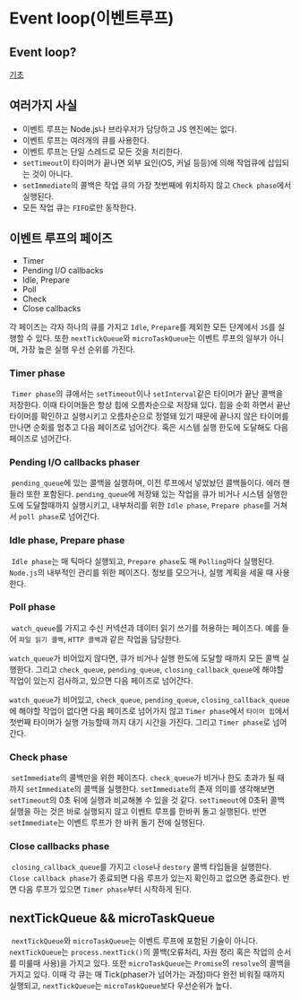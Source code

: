 # Event loop(이벤트루프)

## Event loop?

[기초](https://github.com/KangJiJi/Study/tree/master/JS/EventLoop)

## 여러가지 사실

- 이벤트 루프는 Node.js나 브라우저가 담당하고 JS 엔진에는 없다.
- 이벤트 루프는 여러개의 큐를 사용한다.
- 이벤트 루프는 단일 스레드로 모든 것을 처리한다.
- `setTimeout`이 타이머가 끝나면 외부 요인(OS, 커널 등등)에 의해 작업큐에 삽입되는 것이 아니다.
- `setImmediate`의 콜백은 작업 큐의 가장 첫번째에 위치하지 않고 `Check phase`에서 실행된다.
- 모든 작업 큐는 `FIFO`로만 동작한다.

## 이벤트 루프의 페이즈

- Timer
- Pending I/O callbacks
- Idle, Prepare
- Poll
- Check
- Close callbacks

각 페이즈는 각자 하나의 큐를 가지고 `Idle`, `Prepare`를 제외한 모든 단계에서 `JS`를 실행할 수 있다. 또한 `nextTickQueue`와 `microTaskQueue`는 이벤트 루프의 일부가 아니며, 가장 높은 실행 우선 순위를 가진다.

### Timer phase

&nbsp;`Timer phase`의 큐에서는 `setTimeout`이나 `setInterval`같은 타이머가 끝난 콜백을 저장한다. 이때 타이머들은 항상 힙에 오름차순으로 저장돼 있다. 힙을 순회 하면서 끝난 타이머를 확인하고 실행시키고 오름차순으로 정렬돼 있기 때문에 끝나지 않은 타이머를 만나면 순회를 멈추고 다음 페이즈로 넘어간다. 혹은 시스템 실행 한도에 도달해도 다음 페이즈로 넘어간다.

### Pending I/O callbacks phaser

&nbsp;`pending_queue`에 있는 콜백을 실행하며, 이전 루프에서 넣었놨던 콜백들이다. 에러 핸들러 또한 포함된다. `pending_queue`에 저장돼 있는 작업을 큐가 비거나 시스템 실행한도에 도달할때까지 실행시키고, 내부처리를 위한 `Idle phase`, `Prepare phase`를 거쳐서 `poll phase`로 넘어간다.

### Idle phase, Prepare phase

&nbsp;`Idle phase`는 매 틱마다 실행되고, `Prepare phase`도 매 `Polling`마다 실행된다. `Node.js`의 내부적인 관리를 위한 페이즈다. 정보를 모으거나, 실행 계획을 세울 때 사용한다.

### Poll phase

&nbsp;`watch_queue`를 가지고 수신 커넥션과 데이터 읽기 쓰기를 허용하는 페이즈다. 예를 들어 `파일 읽기 콜백`, `HTTP 콜백`과 같은 작업을 담당한다.

`watch_queue`가 비어있지 않다면, 큐가 비거나 실행 한도에 도달할 때까지 모든 콜백 실행한다. 그리고 `check_queue`, `pending_queue`, `closing_callback_queue`에 해야할 작업이 있는지 검사하고, 있으면 다음 페이즈로 넘어간다.

`watch_queue`가 비어있고, `check_queue`, `pending_queue`, `closing_callback_queue`에 해야할 작업이 없다면 다음 페이즈로 넘어가지 않고 `Timer phase`에서 `타이머 힙`에서 첫번째 타이머가 실행 가능할때 까지 대기 시간을 가진다. 그리고 `Timer phase`로 넘어간다.

### Check phase

&nbsp;`setImmediate`의 콜백만을 위한 페이즈다. `check_queue`가 비거나 한도 초과가 될 때까지 `setImmediate`의 콜백을 실행한다. `setImmediate`의 존재 의미를 생각해보면 `setTimeout`의 0초 뒤에 실행과 비교해볼 수 있을 것 같다. `setTimeout`에 0초뒤 콜백 실행을 하는 것은 바로 실행되지 않고 이벤트 루프를 한바퀴 돌고 실행된다. 반면 `setImmediate`는 이벤트 루프가 한 바퀴 돌기 전에 실행된다.

### Close callbacks phase

&nbsp;`closing_callback_queue`를 가지고 `close`나 `destory` 콜백 타입들을 실행한다. `Close callback phase`가 종료되면 다음 루프가 있는지 확인하고 없으면 종료한다. 반면 다음 루프가 있으면 `Timer phase`부터 시작하게 된다.

## nextTickQueue && microTaskQueue

&nbsp;`nextTickQueue`와 `microTaskQueue`는 이벤트 루프에 포함된 기술이 아니다. `nextTickQueue`는 `process.nextTick()`의 콜백(오류처리, 자원 정리 혹은 작업의 순서를 미룰때 사용)을 가지고 있다. 또한 `microTaskQueue`는 `Promise`의 `resolve`의 콜백을 가지고 있다. 이때 각 큐는 매 Tick(phaser가 넘어가는 과정)마다 완전 비워질 때까지 실행되고, `nextTickQueue`는 `microTaskQueue`보다 우선순위가 높다.
